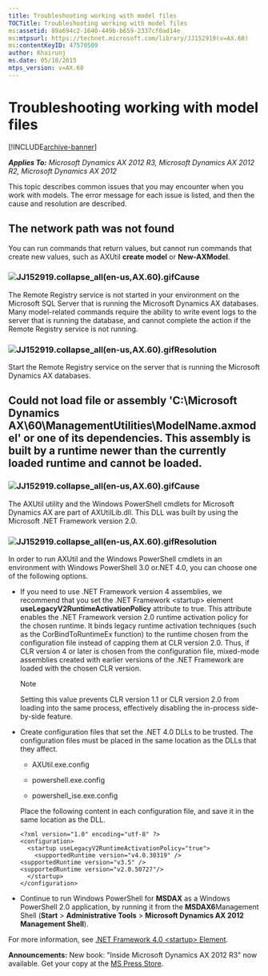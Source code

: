 ```yaml
---
title: Troubleshooting working with model files
TOCTitle: Troubleshooting working with model files
ms:assetid: 89a694c2-1640-449b-b659-2337cf0ad14e
ms:mtpsurl: https://technet.microsoft.com/library/JJ152919(v=AX.60)
ms:contentKeyID: 47570509
author: Khairunj
ms.date: 05/18/2015
mtps_version: v=AX.60
---
```


# Troubleshooting working with model files 


[!INCLUDE[archive-banner](includes/archive-banner.md)]


_**Applies To:** Microsoft Dynamics AX 2012 R3, Microsoft Dynamics AX 2012 R2, Microsoft Dynamics AX 2012_

This topic describes common issues that you may encounter when you work with models. The error message for each issue is listed, and then the cause and resolution are described.

## The network path was not found

You can run commands that return values, but cannot run commands that create new values, such as AXUtil **create model** or **New-AXModel**.

### ![JJ152919.collapse\_all(en-us,AX.60).gif](images/Gg841655.collapse_all(en-us,AX.60).gif "JJ152919.collapse_all(en-us,AX.60).gif")Cause

The Remote Registry service is not started in your environment on the Microsoft SQL Server that is running the Microsoft Dynamics AX databases. Many model-related commands require the ability to write event logs to the server that is running the database, and cannot complete the action if the Remote Registry service is not running.

### ![JJ152919.collapse\_all(en-us,AX.60).gif](images/Gg841655.collapse_all(en-us,AX.60).gif "JJ152919.collapse_all(en-us,AX.60).gif")Resolution

Start the Remote Registry service on the server that is running the Microsoft Dynamics AX databases.

## Could not load file or assembly 'C:\\Microsoft Dynamics AX\\60\\ManagementUtilities\\ModelName.axmodel' or one of its dependencies. This assembly is built by a runtime newer than the currently loaded runtime and cannot be loaded.

### ![JJ152919.collapse\_all(en-us,AX.60).gif](images/Gg841655.collapse_all(en-us,AX.60).gif "JJ152919.collapse_all(en-us,AX.60).gif")Cause

The AXUtil utility and the Windows PowerShell cmdlets for Microsoft Dynamics AX are part of AXUtilLib.dll. This DLL was built by using the Microsoft .NET Framework version 2.0.

### ![JJ152919.collapse\_all(en-us,AX.60).gif](images/Gg841655.collapse_all(en-us,AX.60).gif "JJ152919.collapse_all(en-us,AX.60).gif")Resolution

In order to run AXUtil and the Windows PowerShell cmdlets in an environment with Windows PowerShell 3.0 or.NET 4.0, you can choose one of the following options.

  - If you need to use .NET Framework version 4 assemblies, we recommend that you set the .NET Framework \<startup\> element **useLegacyV2RuntimeActivationPolicy** attribute to true. This attribute enables the .NET Framework version 2.0 runtime activation policy for the chosen runtime. It binds legacy runtime activation techniques (such as the CorBindToRuntimeEx function) to the runtime chosen from the configuration file instead of capping them at CLR version 2.0. Thus, if CLR version 4 or later is chosen from the configuration file, mixed-mode assemblies created with earlier versions of the .NET Framework are loaded with the chosen CLR version.
    

    > [!NOTE]
    > <P>Setting this value prevents CLR version 1.1 or CLR version 2.0 from loading into the same process, effectively disabling the in-process side-by-side feature.</P>



  - Create configuration files that set the .NET 4.0 DLLs to be trusted. The configuration files must be placed in the same location as the DLLs that they affect.
    
      - AXUtil.exe.config
    
      - powershell.exe.config
    
      - powershell\_ise.exe.config
    
    Place the following content in each configuration file, and save it in the same location as the DLL.
    
        <?xml version="1.0" encoding="utf-8" ?> 
        <configuration> 
          <startup useLegacyV2RuntimeActivationPolicy="true"> 
            <supportedRuntime version="v4.0.30319" /> 
        <supportedRuntime version="v3.5" /> 
        <supportedRuntime version="v2.0.50727"/>
          </startup> 
        </configuration>

  - Continue to run Windows PowerShell for **MSDAX** as a Windows PowerShell 2.0 application, by running it from the **MSDAX6**Management Shell (**Start** \> **Administrative Tools** \> **Microsoft Dynamics AX 2012 Management Shell**).

For more information, see [.NET Framework 4.0 \<startup\> Element](https://msdn.microsoft.com/library/bbx34a2h\(vs.100\).aspx).

  
**Announcements:** New book: "Inside Microsoft Dynamics AX 2012 R3" now available. Get your copy at the [MS Press Store](https://www.microsoftpressstore.com/store/inside-microsoft-dynamics-ax-2012-r3-9780735685109).

